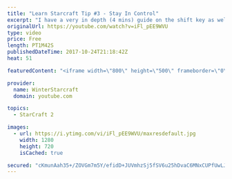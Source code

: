 ```yaml
---
title: "Learn Starcraft Tip #3 - Stay In Control"
excerpt: "I have a very in depth (4 mins) guide on the shift key as well here https://www.youtube.com/watch?v=7x9pHr544oY"
originalUrl: https://youtube.com/watch?v=iFl_pEE9WVU
type: video
price: Free
length: PT1M42S
publishedDateTime: 2017-10-24T21:18:42Z
heat: 51

featuredContent: "<iframe width=\"800\" height=\"500\" frameborder=\"0\" src=\"https://www.youtube.com/embed/iFl_pEE9WVU\" allow=\"accelerometer; autoplay; encrypted-media; gyroscope; picture-in-picture\" allowfullscreen></iframe>"

provider:
  name: WinterStarcraft
  domain: youtube.com

topics:
  - StarCraft 2

images:
  - url: https://i.ytimg.com/vi/iFl_pEE9WVU/maxresdefault.jpg
    width: 1280
    height: 720
    isCached: true

secured: "cKmunAah35+/ZOVGm7m5Y/efidD+JUVmhzSj5fSV6u25hDvaC6MNxCUPfUwLJU+jD3qrDeJCjGw1+kvMvLpS52TSbTtzCDg/JQUrUhsqBKAmhcgJ5ZZNJb/Z3MWHp+J6CmIUer4hEBOS+AloXhiYlYP0Ql/szpfyYDtZu4m6IyMOXUFjpj9I5AVM8DJlTwMGD95iI+UjEBCVHd9iWgPAFQHIG8Nn4P66vHkPN29mXvQtMave40DgcyOusTgXYyShNHC5E0TorW1dBytZWVZyjHiteydbPhpwKX1wD358D19m+tMpTDuJfWi286FKhaL5NogmFlf/BfP9C8fYJIqnYew+GCyo0TNEsbhetPwsd77O5Wo24bRWtft0VpLlC+dKp11eTZLLvIqQkryOTX3r6gYJCMM7qygpPkwjU2Tztro=;FplOhK3WzH0CiCvMz4soRg=="
---
```


